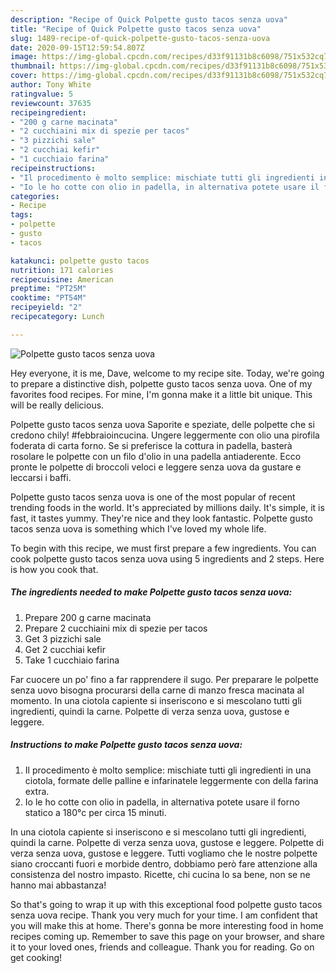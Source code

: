 ```yaml
---
description: "Recipe of Quick Polpette gusto tacos senza uova"
title: "Recipe of Quick Polpette gusto tacos senza uova"
slug: 1489-recipe-of-quick-polpette-gusto-tacos-senza-uova
date: 2020-09-15T12:59:54.807Z
image: https://img-global.cpcdn.com/recipes/d33f91131b8c6098/751x532cq70/polpette-gusto-tacos-senza-uova-recipe-main-photo.jpg
thumbnail: https://img-global.cpcdn.com/recipes/d33f91131b8c6098/751x532cq70/polpette-gusto-tacos-senza-uova-recipe-main-photo.jpg
cover: https://img-global.cpcdn.com/recipes/d33f91131b8c6098/751x532cq70/polpette-gusto-tacos-senza-uova-recipe-main-photo.jpg
author: Tony White
ratingvalue: 5
reviewcount: 37635
recipeingredient:
- "200 g carne macinata"
- "2 cucchiaini mix di spezie per tacos"
- "3 pizzichi sale"
- "2 cucchiai kefir"
- "1 cucchiaio farina"
recipeinstructions:
- "Il procedimento è molto semplice: mischiate tutti gli ingredienti in una ciotola, formate delle palline e infarinatele leggermente con della farina extra."
- "Io le ho cotte con olio in padella, in alternativa potete usare il forno statico a 180°c per circa 15 minuti."
categories:
- Recipe
tags:
- polpette
- gusto
- tacos

katakunci: polpette gusto tacos 
nutrition: 171 calories
recipecuisine: American
preptime: "PT25M"
cooktime: "PT54M"
recipeyield: "2"
recipecategory: Lunch

---
```



![Polpette gusto tacos senza uova](https://img-global.cpcdn.com/recipes/d33f91131b8c6098/751x532cq70/polpette-gusto-tacos-senza-uova-recipe-main-photo.jpg)

Hey everyone, it is me, Dave, welcome to my recipe site. Today, we're going to prepare a distinctive dish, polpette gusto tacos senza uova. One of my favorites food recipes. For mine, I'm gonna make it a little bit unique. This will be really delicious.

Polpette gusto tacos senza uova Saporite e speziate, delle polpette che si credono chily! #febbraioincucina. Ungere leggermente con olio una pirofila foderata di carta forno. Se si preferisce la cottura in padella, basterà rosolare le polpette con un filo d&#39;olio in una padella antiaderente. Ecco pronte le polpette di broccoli veloci e leggere senza uova da gustare e leccarsi i baffi.

Polpette gusto tacos senza uova is one of the most popular of recent trending foods in the world. It's appreciated by millions daily. It's simple, it is fast, it tastes yummy. They're nice and they look fantastic. Polpette gusto tacos senza uova is something which I've loved my whole life.


To begin with this recipe, we must first prepare a few ingredients. You can cook polpette gusto tacos senza uova using 5 ingredients and 2 steps. Here is how you cook that.

<!--inarticleads1-->

##### The ingredients needed to make Polpette gusto tacos senza uova:

1. Prepare 200 g carne macinata
1. Prepare 2 cucchiaini mix di spezie per tacos
1. Get 3 pizzichi sale
1. Get 2 cucchiai kefir
1. Take 1 cucchiaio farina


Far cuocere un po&#39; fino a far rapprendere il sugo. Per preparare le polpette senza uovo bisogna procurarsi della carne di manzo fresca macinata al momento. In una ciotola capiente si inseriscono e si mescolano tutti gli ingredienti, quindi la carne. Polpette di verza senza uova, gustose e leggere. 

<!--inarticleads2-->

##### Instructions to make Polpette gusto tacos senza uova:

1. Il procedimento è molto semplice: mischiate tutti gli ingredienti in una ciotola, formate delle palline e infarinatele leggermente con della farina extra.
1. Io le ho cotte con olio in padella, in alternativa potete usare il forno statico a 180°c per circa 15 minuti.


In una ciotola capiente si inseriscono e si mescolano tutti gli ingredienti, quindi la carne. Polpette di verza senza uova, gustose e leggere. Polpette di verza senza uova, gustose e leggere. Tutti vogliamo che le nostre polpette siano croccanti fuori e morbide dentro, dobbiamo però fare attenzione alla consistenza del nostro impasto. Ricette, chi cucina lo sa bene, non se ne hanno mai abbastanza! 

So that's going to wrap it up with this exceptional food polpette gusto tacos senza uova recipe. Thank you very much for your time. I am confident that you will make this at home. There's gonna be more interesting food in home recipes coming up. Remember to save this page on your browser, and share it to your loved ones, friends and colleague. Thank you for reading. Go on get cooking!
